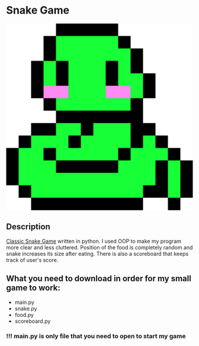 # Snake Game
![Cute Snake](cute_snake.png)
## Description
[Classic Snake Game](https://en.wikipedia.org/wiki/Snake_(video_game_genre)) written in python. I used OOP to make my program more clear and less cluttered. Position of the food is completely random and snake increases its size after eating. There is also a scoreboard that keeps track of user's score.
## What you need to download in order for my small game to work:
- main.py
- snake.py
- food.py
- scoreboard.py
### !!! main.py is only file that you need to open to start my game
